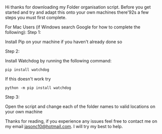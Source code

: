 Hi thanks for downloading my Folder organisation script. Before you get started and try and adapt this onto your own machines there\'92s a few steps you must first complete. 

For Mac Users (if Windows search Google for how to complete the following):
Step 1:

Install Pip on your machine if you haven't already done so

Step 2:

Install Watchdog by running the following command:

	pip install watchdog

If this doesn't work try
	
	python -m pip install watchdog

Step 3:

Open the script and change each of the folder names to valid locations on your own machine

Thanks for reading, if you experience any issues feel free to contact me on my email jasonc10@hotmail.com. I will try my best to help.